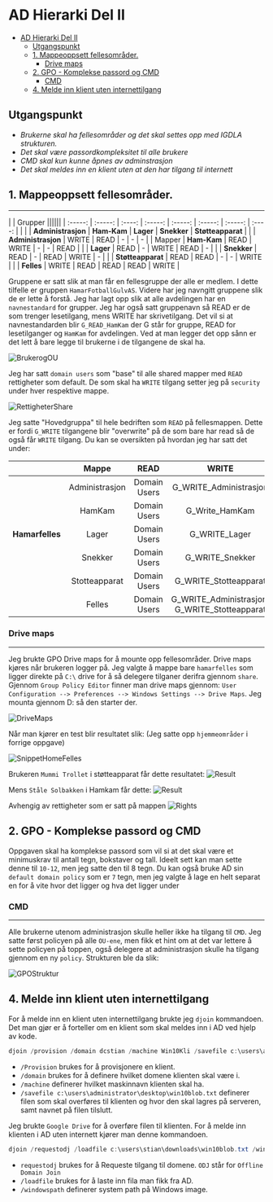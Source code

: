 
# AD Hierarki Del II

- [AD Hierarki Del II](#ad-hierarki-del-ii)
	- [Utgangspunkt](#utgangspunkt)
	- [1. Mappeoppsett fellesområder.](#1-mappeoppsett-fellesomr%c3%a5der)
		- [Drive maps](#drive-maps)
	- [2. GPO - Komplekse passord og CMD](#2-gpo---komplekse-passord-og-cmd)
		- [CMD](#cmd)
	- [4. Melde inn klient uten internettilgang](#4-melde-inn-klient-uten-internettilgang)
  
## Utgangspunkt
- _Brukerne skal ha fellesområder og det skal settes opp med IGDLA strukturen._
- _Det skal være passordkompleksitet til alle brukere_
- _CMD skal kun kunne åpnes av adminstrasjon_
- _Det skal meldes inn en klient uten at den har tilgang til internett_

## 1. Mappeoppsett fellesområder.
* * *
| | Grupper ||||||
| :-----: | :-----: | :----: | :-----: | :-----: | :-----: | :-----: | :----: |
| | | **Administrasjon** | **Ham-Kam** | **Lager** | **Snekker** | **Støtteapparat** |
| | **Administrasjon** | WRITE | READ | - | - | - |
| Mapper | **Ham-Kam** | READ | WRITE | - | - | READ |
| | **Lager** | READ | - | WRITE | READ | - |
| | **Snekker** | READ | - | READ | WRITE | - |
| | **Støtteapparat** | READ | READ | - | - | WRITE |
| | **Felles** | WRITE | READ | READ | READ | WRITE |



Gruppene er satt slik at man får en fellesgruppe der alle er medlem. I dette tilfelle er gruppen `HamarFotballGulvAS`. Videre har jeg navngitt gruppene slik de er lette å forstå. Jeg har lagt opp slik at alle avdelingen har en `navnestandard` for grupper. Jeg har også satt gruppenavn så READ er de som trenger lesetilgang, mens WRITE har skrivetilgang. Det vil si at navnestandarden blir `G_READ_HamKam` der G står for gruppe, READ for lesetilganger og `HamKam` for avdelingen. Ved at man legger det opp sånn er det lett å bare legge til brukerne i de tilgangene de skal ha. 

![BrukerogOU](https://image.larsenjr.no/2019-09-26_Kr5xHX.png)

Jeg har satt `domain users` som "base" til alle shared mapper med `READ` rettigheter som default. De som skal ha `WRITE` tilgang setter jeg på `security` under hver respektive mappe.

![RettigheterShare](https://image.larsenjr.no/2019-09-26_4NJXcQ.png)


Jeg satte "Hovedgruppa" til hele bedriften som `READ` på fellesmappen. Dette er fordi `G_WRITE` tilgangene blir "overwrite" på de som bare har read så de også får `WRITE` tilgang. Du kan se oversikten på hvordan jeg har satt det under:

| |Mappe| READ |WRITE|
|:----:|:----:|:----:|:----:|
||Administrasjon| Domain Users| G_WRITE_Administrasjon|
||HamKam| Domain Users| G_Write_HamKam|
|**Hamarfelles**|Lager| Domain Users |G_WRITE_Lager|
||Snekker |Domain Users| G_WRITE_Snekker|
||Stotteapparat |Domain Users| G_WRITE_Stotteapparat|
||Felles | Domain Users |G_WRITE_Administrasjon, G_WRITE_Stotteapparat|

### Drive maps
* * *

Jeg brukte GPO Drive maps for å mounte opp fellesområder. Drive maps kjøres når brukeren logger på. Jeg valgte å mappe bare `hamarfelles` som ligger direkte på `C:\` drive for å så delegere tilganer derifra gjennom `share`. Gjennom `Group Policy Editor` finner man drive maps gjennom: `User Configuration --> Preferences --> Windows Settings --> Drive Maps`. Jeg mounta gjennom D: så den starter der. 

![DriveMaps](https://image.larsenjr.no/2019-09-26_lS0Npx.png)

Når man kjører en test blir resultatet slik:
(Jeg satte opp `hjemmeområder` i forrige oppgave)

![SnippetHomeFelles](https://image.larsenjr.no/2019-09-26_dW8fob.png)

Brukeren `Mummi Trollet` i støtteapparat får dette resultatet:
![Result](https://image.larsenjr.no/2019-09-26_qM6Dmf.png)

Mens `Ståle Solbakken` i Hamkam får dette:
![Result](https://image.larsenjr.no/2019-09-26_2GE8fN.png)

 Avhengig av rettigheter som er satt på mappen
![Rights](https://image.larsenjr.no/2019-09-26_inLBcR.png)

## 2. GPO - Komplekse passord og CMD

Oppgaven skal ha komplekse passord som vil si at det skal være et minimuskrav til antall tegn, bokstaver og tall. Ideelt sett kan man sette denne til `10-12`, men jeg satte den til 8 tegn. Du kan også bruke AD sin `default domain policy` som er  `7` tegn, men jeg valgte å lage en helt separat en for å vite hvor det ligger og hva det ligger under


### CMD
* * *
Alle brukerne utenom administrasjon skulle heller ikke ha tilgang til `CMD`. Jeg satte først policyen på alle `OU-ene`, men fikk et hint om at det var lettere å sette policyen på toppen, også delegere at administrasjon skulle ha tilgang gjennom en ny `policy`. Strukturen ble da slik:

![GPOStruktur](https://image.larsenjr.no/2019-09-26_OsFHCQ.png)


## 4. Melde inn klient uten internettilgang

For å melde inn en klient uten internettilgang brukte jeg `djoin` kommandoen. Det man gjør er å forteller om en klient som skal meldes inn i AD ved hjelp av kode.
```powershell
djoin /provision /domain dcstian /machine Win10Kli /savefile c:\users\administrator\dekstop\win10blob.txt
```
- `/Provision` brukes for å provisjonere en klient.
- `/domain` brukes for å definere hvilket domene klienten skal være i.
- `/machine` definerer hvilket maskinnavn klienten skal ha. 
- `/savefile c:\users\administrator\desktop\win10blob.txt` definerer filen som skal overføres til klienten og hvor den skal lagres på serveren, samt navnet på filen tilslutt. 

Jeg brukte `Google Drive` for å overføre filen til klienten. For å melde inn klienten i AD uten internett kjører man denne kommandoen.
```powershell
djoin /requestodj /loadfile c:\users\stian\downloads\win10blob.txt /windowspath %systemroot% /localos
```
- `requestodj` brukes for å Requeste tilgang til domene. `ODJ` står for `Offline Domain Join`
- `/loadfile` brukes for å laste inn fila man fikk fra AD. 
- `/windowspath` definerer system path på Windows image. 